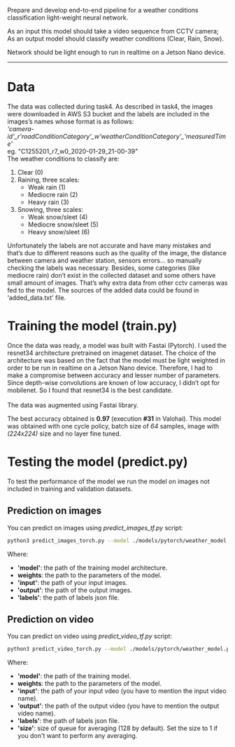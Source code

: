 Prepare and develop end-to-end pipeline for a weather conditions classification light-weight neural network.

As an input this model should take a video sequence from CCTV camera; 
As an output model should classify weather conditions (Clear, Rain, Snow). 

Network should be light enough to run in realtime on a Jetson Nano device.

-------------------------------------------------------------------------------------------------------------------------------

# Data
The data was collected during task4. As described in task4, the images were downloaded in AWS S3 bucket and the labels are included in the images’s names whose format is as follows:<br/>
 *'camera-id'\_r'roadConditionCategory'\_w'weatherConditionCategory'\_'measuredTime'*<br/>
 eg. "C1255201_r7_w0_2020-01-29_21-00-39"<br/>
 The weather conditions to classify are:<br/>
 1. Clear (0)
 2. Raining, three scales:
      * Weak rain (1)
      * Mediocre rain (2)
      * Heavy rain (3)
  3. Snowing, three scales:
      * Weak snow/sleet (4)
      * Mediocre snow/sleet (5)
      * Heavy snow/sleet (6)
      
Unfortunately the labels are not accurate and have many mistakes and that’s due to different reasons such as the quality of the image, the distance between camera and weather station, sensors errors… so manually checking the labels was necessary. Besides, some categories (like mediocre rain) don’t exist in the collected dataset and some others have small amount of images. That’s why extra data from other cctv cameras was fed to the model. The sources of the added data could be found in ‘added_data.txt’ file.
# Training the model (train.py)
Once the data was ready, a model was built with Fastai (Pytorch). I used the resnet34 architecture pretrained on imagenet dataset. The choice of the architecture was based on the fact that the model must be light weighted in order to be run in realtime on a Jetson Nano device. Therefore, I had to make a compromise between accuracy and lesser number of parameters. Since depth-wise convolutions are known of low accuracy, I didn’t opt for mobilenet. So I found that resnet34 is the best candidate.<br/>  
The data was augmented using Fastai library.<br/>

The best accuracy obtained is **0.97** (execution **#31** in Valohai).
This model was obtained with one cycle policy, batch size of *64* samples, image with *(224x224)* size and no layer fine tuned.
# Testing the model (predict.py)
To test the performance of the model we run the model on images not included in training and validation datasets.
## Prediction on images
You can predict on images using *predict_images_tf.py* script:
```sh
python3 predict_images_torch.py --model ./models/pytorch/weather_model.pt --weights  ./models/pytorch/weights_weather.pth --input ./input --output ./output_weather_torch --output ./output_weather_torch --labels ./weather_labels.json
```
Where:
* **'model'**: the path of the training model architecture.
* **weights**: the path to the parameters of the model.
* **'input'**: the path of your input images.
* **'output'**: the path of the output images.
* **'labels'**: the path of labels json file.

## Prediction on video
You can predict on video using *predict_video_tf.py* script:
```sh
python3 predict_video_torch.py --model ./models/pytorch/weather_model.pt --weights  ./models/pytorch/weights_weather.pth --input ./test_video.mp4 --labels ./weather_labels.json --output output/weather_conditions.avi --size 1
```
Where:
* **'model'**: the path of the training model.
* **weights**: the path to the parameters of the model.
* **'input'**: the path of your input vdeo (you have to mention the input video name).
* **'output'**: the path of the output video (you have to mention the output video name).
* **'labels'**: the path of labels json file.
* **'size'**: size of queue for averaging (128 by default). Set the size to 1 if you  don't want to perform any averaging.
